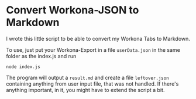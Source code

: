 # Convert Workona-JSON to Markdown
I wrote this little script to be able to convert my Workona Tabs to Markdown. 

To use, just put your Workona-Export in a file `userData.json` in the same folder
as the index.js and run

```
node index.js
```

The program will output a `result.md` and create a file `leftover.json` containing
anything from user input file, that was not handled. If there's anything important,
in it, you might have to extend the script a bit.
